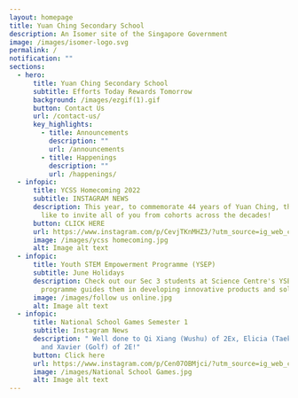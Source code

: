 ```yaml
---
layout: homepage
title: Yuan Ching Secondary School
description: An Isomer site of the Singapore Government
image: /images/isomer-logo.svg
permalink: /
notification: ""
sections:
  - hero:
      title: Yuan Ching Secondary School
      subtitle: Efforts Today Rewards Tomorrow
      background: /images/ezgif(1).gif
      button: Contact Us
      url: /contact-us/
      key_highlights:
        - title: Announcements
          description: ""
          url: /announcements
        - title: Happenings
          description: ""
          url: /happenings/
  - infopic:
      title: YCSS Homecoming 2022
      subtitle: INSTAGRAM NEWS
      description: This year, to commemorate 44 years of Yuan Ching, the school would
        like to invite all of you from cohorts across the decades!
      button: CLICK HERE
      url: https://www.instagram.com/p/CevjTKnMHZ3/?utm_source=ig_web_copy_link
      image: /images/ycss homecoming.jpg
      alt: Image alt text
  - infopic:
      title: Youth STEM Empowerment Programme (YSEP)
      subtitle: June Holidays
      description: Check out our Sec 3 students at Science Centre's YSEP! This
        programme guides them in developing innovative products and solutions.
      image: /images/follow us online.jpg
      alt: Image alt text
  - infopic:
      title: National School Games Semester 1
      subtitle: Instagram News
      description: " Well done to Qi Xiang (Wushu) of 2Ex, Elicia (Taekwondo) of 2I
        and Xavier (Golf) of 2E!"
      button: Click here
      url: https://www.instagram.com/p/Cen07OBMjci/?utm_source=ig_web_copy_link
      image: /images/National School Games.jpg
      alt: Image alt text
---
```

